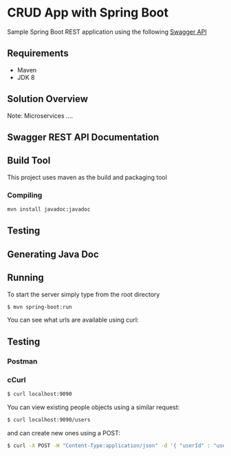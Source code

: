 # CRUD App with Spring Boot

Sample Spring Boot REST application using the following
[Swagger API](https://virtserver.swaggerhub.com/nboumaza/springboot/1.0.0)



## Requirements

- Maven
- JDK 8

## Solution Overview

Note: Microservices ....

## Swagger REST API Documentation



## Build Tool
This project uses maven as the build and packaging tool

### Compiling
```sh
mvn install javadoc:javadoc 
```
## Testing

## Generating Java Doc

## Running

To start the server simply type from the root directory

```sh
$ mvn spring-boot:run
```



You can see what urls are available using curl:

## Testing 

### Postman

### cCurl

```sh
$ curl localhost:9090
```

You can view existing people objects using a similar request:

```sh
$ curl localhost:9090/users
```

and can create new ones using a POST:

```sh
$ curl -X POST -H "Content-Type:application/json" -d '{ "userId" : "user1", "email" : "user1@acme.com" }' localhost:9090/users
```